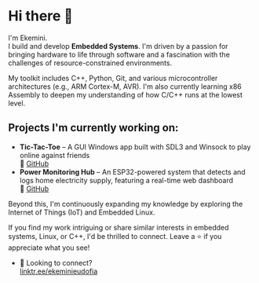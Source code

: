 # **Hi there** 👋

I'm Ekemini.  
I build and develop __Embedded Systems__. I'm driven by a passion for bringing hardware to life through software and a fascination with the challenges of resource-constrained environments.

My toolkit includes C++, Python, Git, and various microcontroller architectures (e.g., ARM Cortex-M, AVR). I'm also currently learning x86 Assembly to deepen my understanding of how C/C++ runs at the lowest level.

## Projects I'm currently working on:
- **Tic-Tac-Toe** – A GUI Windows app built with SDL3 and Winsock to play online against friends  
  🔗 [GitHub](https://github.com/Ekemini-Udofia/Tic-tac-toe)
- **Power Monitoring Hub** – An ESP32-powered system that detects and logs home electricity supply, featuring a real-time web dashboard  
  🔗 [GitHub](https://github.com/Ekemini-Udofia/Power-Monitoring-Hub)

Beyond this, I'm continuously expanding my knowledge by exploring the Internet of Things (IoT) and Embedded Linux.

If you find my work intriguing or share similar interests in embedded systems, Linux, or C++, I'd be thrilled to connect. Leave a ⭐ if you appreciate what you see!

- 🔗 Looking to connect?  
  [linktr.ee/ekeminieudofia](https://linktr.ee/ekeminieudofia)
